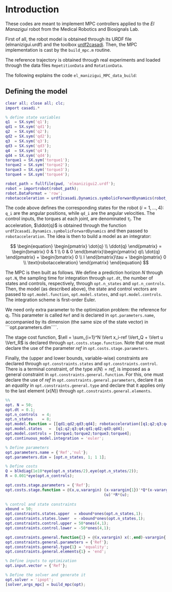# Introduction
These codes are meant to implement MPC controllers applied to the _El Manazigui_ robot from the Medical Robotics and Biosignals Lab.

First of all, the robot model is obtained through its URDF file (elmanizigui.urdf) and the toolbox [urdf2casadi](https://github.com/robotology/urdf2casadi-matlab). Then, the MPC implementation is cast by the ```build_mpc.m``` routine.

The reference trajectory is obtained through real experiments and loaded through the data files ```RepetitionData``` and ```RotationData```.

The following explains the code ```el_manizigui_MPC_data_build```:

## Defining the model

```matlab
clear all; close all; clc;
import casadi.*

% define state variables
q1  = SX.sym('q1');
qd1 = SX.sym('qd1');
q2  = SX.sym('q2');
qd2 = SX.sym('qd2');
q3  = SX.sym('q3');
qd3 = SX.sym('qd3');
q4  = SX.sym('q4');
qd4 = SX.sym('qd4');
torque1 = SX.sym('torque1'); 
torque2 = SX.sym('torque2');
torque3 = SX.sym('torque3');
torque4 = SX.sym('torque4');

robot_path = fullfile(pwd, 'elmanizigui2.urdf');
robot = importrobot(robot_path);
robot.DataFormat = 'row';
robotacceleration = urdf2casadi.Dynamics.symbolicForwardDynamics(robot_path,0);
```

The code above defines the corresponding states for the robot ($i=1,\dots,4)$: ```q_i``` are the angular positions, while ```qd_i``` are the angular velocities. The control inputs, the torques at each joint, are denominated $\tau_i$. The acceleration, $\ddot{q}$ is obtained through the function ``` urdf2casadi.Dynamics.symbolicForwardDynamics``` and then passed to ```robotacceleration```. The idea is then to build a model as an integrator:

$$
\begin{equation}
\begin{pmatrix}
\dot{q} \\ 
\ddot{q}
\end{pmatrix} = \begin{bmatrix}
0 & 1 \\ 
0 & 0
\end{bmatrix}\begin{pmatrix}
q\\ 
\dot{q}
\end{pmatrix} +
 \begin{bmatrix}
0 \\ 
I
 \end{bmatrix}\tau + \begin{pmatrix}
0 \\
\text{robotacceleration}
 \end{pmatrix}
\end{equation}
$$

The MPC is then built as follows. We define a prediction horizon $N$ through ```opt.N```, the sampling time for integration through ```opt.dt```, the number of states and controls, respectively, through ```opt.n_states``` and ```opt.n_controls```. Then, the model (as described above), the state and control vectors are passed to ```opt.model.function```, ```opt.model.states```, and ```opt.model.controls```. The integration scheme is first-order Euler.

We need only extra parameter to the optimization problem: the reference for $q_i$. This parameter is called ```Ref``` and is declared in ```opt.parameters.name```, accompanied by its dimension (the same size of the state vector) in ```opt.parameters.dim````. 

The stage cost function, $\ell = \sum_{i=1}^N \Vert x_i-ref \Vert_Q + \Vert u \Vert_R$ is declared through ```opt.costs.stage.function```. Note that one must declare the use of the parameter _ref_ in ```opt.costs.stage.parameters```. 

Finally, the (upper and lower bounds, variable-wise) constraints are declared through ```opt.constraints.states``` and ```opt.constraints.control```. There is a terminal constraint, of the type $x(N) = ref$, is imposed as a general constraint in ```opt.constraints.general.function```. For this, one must declare the use of _ref_ in ```opt.constraints.general.parameters```, declare it as an _equality_ in ```opt.constraints.general.type``` and declare that it applies only to the last element ($x(N)$) through ```opt.constraints.general.elements```.

```matlab
%%
opt. N = 50;  
opt.dt = 0.1;
opt.n_controls  = 4;
opt.n_states    = 8;
opt.model.function = [[qd1;qd2;qd3;qd4]; robotacceleration([q1;q2;q3;q4],[qd1;qd2;qd3;qd4],[0 0 -10],[torque1;torque2;torque3;torque4])];
opt.model.states   =  [q1;q2;q3;q4;qd1;qd2;qd3;qd4];
opt.model.controls = [torque1;torque2;torque3;torque4];
opt.continuous_model.integration = 'euler';

% Define parameters
opt.parameters.name = {'Ref','nul'};
opt.parameters.dim = [opt.n_states, 1; 1 1];

% Define costs
Q = blkdiag(1e10*eye(opt.n_states/2),eye(opt.n_states/2));
R = 0.001*eye(opt.n_controls);

opt.costs.stage.parameters = {'Ref'};
opt.costs.stage.function = @(x,u,varargin) (x-varargin{1})'*Q*(x-varargin{1}) + ...
                                           (u)'*R*(u);
                                       
% control and state constraints
xbound = 50;
opt.constraints.states.upper  = xbound*ones(opt.n_states,1);
opt.constraints.states.lower  = -xbound*ones(opt.n_states,1);
opt.constraints.control.upper = 50*ones(4,1);
opt.constraints.control.lower = -50*ones(4,1);

opt.constraints.general.function{1} = @(x,varargin) x(:,end)-varargin{:};
opt.constraints.general.parameters = {'Ref'};
opt.constraints.general.type{1} = 'equality';
opt.constraints.general.elements{1} = 'end';

% Define inputs to optimization
opt.input.vector = {'Ref'};

% Define the solver and generate it
opt.solver = 'ipopt';
[solver,args_mpc] = build_mpc(opt);
```
